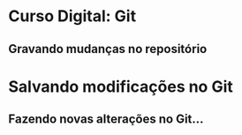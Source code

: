 # Curso Digital: Git

## Gravando mudanças no repositório

# Salvando modificações no Git

## Fazendo novas alterações no Git...